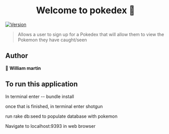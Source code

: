 <h1 align="center">Welcome to pokedex 👋</h1>
<p>
  <a href="https://www.npmjs.com/package/pokedex" target="_blank">
    <img alt="Version" src="https://img.shields.io/npm/v/pokedex.svg">
  </a>
</p>

> Allows a user to sign up for a Pokedex that will allow them to view the Pokemon they have caught/seen

## Author

👤 **William martin**

## To run this application

In terminal enter --
bundle install

once that is finished, in terminal enter
shotgun

run rake db:seed to populate database with pokemon

Navigate to localhost:9393 in web browser




